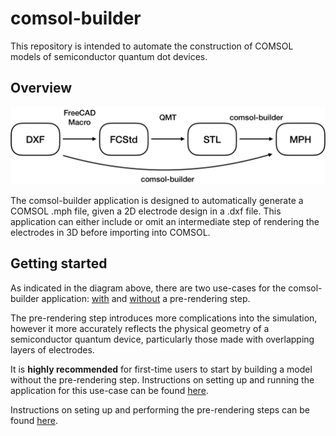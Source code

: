 # comsol-builder
This repository is intended to automate the construction of COMSOL models of semiconductor quantum dot devices.

## Overview

![overview](https://raw.githubusercontent.com/adamfrees/comsol-builder/master/documentation/overview.png)

The comsol-builder application is designed to automatically generate a COMSOL .mph file, given a 2D electrode design in a .dxf file. This application can either include or omit an intermediate step of rendering the electrodes in 3D before importing into COMSOL.

## Getting started

As indicated in the diagram above, there are two use-cases for the comsol-builder application: [with](https://github.com/adamfrees/comsol-builder/wiki/With-pre-rendering-(FreeCAD-STL)) and [without](https://github.com/adamfrees/comsol-builder/wiki/Without-pre-rendering-(no-FreeCAD-STL)) a pre-rendering step.

The pre-rendering step introduces more complications into the simulation, however it more accurately reflects the physical geometry of a semiconductor quantum device, particularly those made with overlapping layers of electrodes.

It is **highly recommended** for first-time users to start by building a model without the pre-rendering step. Instructions on setting up and running the application for this use-case can be found [here](https://github.com/adamfrees/comsol-builder/wiki/Without-pre-rendering-(no-FreeCAD-STL)).

Instructions on seting up and performing the pre-rendering steps can be found [here](https://github.com/adamfrees/comsol-builder/wiki/With-pre-rendering-(FreeCAD-STL)).

